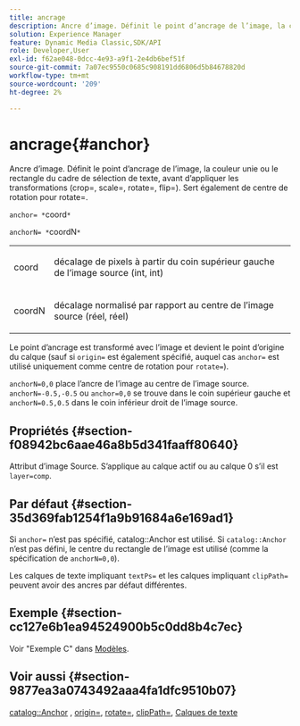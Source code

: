 ```yaml
---
title: ancrage
description: Ancre d’image. Définit le point d’ancrage de l’image, la couleur unie ou le rectangle du cadre de sélection de texte, avant d’appliquer les transformations (crop=, scale=, rotate=, flip=). Sert également de centre de rotation pour rotate=.
solution: Experience Manager
feature: Dynamic Media Classic,SDK/API
role: Developer,User
exl-id: f62ae048-0dcc-4e93-a9f1-2e4db6bef51f
source-git-commit: 7a07ec9550c0685c908191dd6806d5b84678820d
workflow-type: tm+mt
source-wordcount: '209'
ht-degree: 2%

---
```


# ancrage{#anchor}

Ancre d’image. Définit le point d’ancrage de l’image, la couleur unie ou le rectangle du cadre de sélection de texte, avant d’appliquer les transformations (crop=, scale=, rotate=, flip=). Sert également de centre de rotation pour rotate=.

`anchor= *`coord`*`

`anchorN= *`coordN`*`

<table id="simpletable_3ED1CD0BF473439FA1132FC84B4452A8"> 
 <tr class="strow"> 
  <td class="stentry"> <p><span class="codeph"> <span class="varname"> coord</span> </span> </p> </td> 
  <td class="stentry"> <p>décalage de pixels à partir du coin supérieur gauche de l’image source (int, int) </p></td> 
 </tr> 
 <tr class="strow"> 
  <td class="stentry"> <p><span class="codeph"> <span class="varname"> coordN</span> </span> </p> </td> 
  <td class="stentry"> <p>décalage normalisé par rapport au centre de l’image source (réel, réel) </p></td> 
 </tr> 
</table>

Le point d’ancrage est transformé avec l’image et devient le point d’origine du calque (sauf si `origin=` est également spécifié, auquel cas `anchor=` est utilisé uniquement comme centre de rotation pour `rotate=`).

`anchorN=0,0` place l’ancre de l’image au centre de l’image source. `anchorN=-0.5,-0.5` ou `anchor=0,0` se trouve dans le coin supérieur gauche et `anchorN=0.5,0.5` dans le coin inférieur droit de l’image source.

## Propriétés {#section-f08942bc6aae46a8b5d341faaff80640}

Attribut d’image Source. S’applique au calque actif ou au calque 0 s’il est `layer=comp`.

## Par défaut {#section-35d369fab1254f1a9b91684a6e169ad1}

Si `anchor=` n’est pas spécifié, catalog::Anchor est utilisé. Si `catalog::Anchor` n’est pas défini, le centre du rectangle de l’image est utilisé (comme la spécification de `anchorN=0,0`).

Les calques de texte impliquant `textPs=` et les calques impliquant `clipPath=` peuvent avoir des ancres par défaut différentes.

## Exemple {#section-cc127e6b1ea94524900b5c0dd8b4c7ec}

Voir &quot;Exemple C&quot; dans [Modèles](../../../../../is-api/http-ref/image-serving-api-ref/c-http-protocol-reference/c-templates/c-templates.md#concept-3cd2d2adae0e41b2979b9640244d4d3e).

## Voir aussi {#section-9877ea3a0743492aaa4fa1dfc9510b07}

[catalog::Anchor](/help/aem-is-ir-api/is-api/image-catalog/image-serving-api-ref/c-image-catalog-reference/c-image-svg-data-reference/c-image-data-reference/r-anchor-cat.md) , [origin=](../../../../../is-api/http-ref/image-serving-api-ref/c-http-protocol-reference/c-command-reference/r-origin.md#reference-e11c7ac06e2240cc884c3fec98f05138), [rotate=](../../../../../is-api/http-ref/image-serving-api-ref/c-http-protocol-reference/c-command-reference/r-rotate.md#reference-12abb086635546ec9ec2e1a793dc1096), [clipPath=](../../../../../is-api/http-ref/image-serving-api-ref/c-http-protocol-reference/c-command-reference/r-clippath.md#reference-8139b1b52dc54749b51b109521ddf83d), [Calques de texte](../../../../../is-api/http-ref/image-serving-api-ref/c-http-protocol-reference/c-text-formatting/r-text-layers.md#reference-47e78cfb18134db5ab09e17af14a6a8f)

